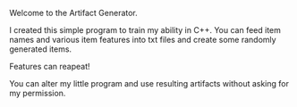 Welcome to the Artifact Generator.

I created this simple program to train my ability in C++.
You can feed item names and various item features into txt files and create some randomly generated items.

Features can reapeat!

You can alter my little program and use resulting artifacts without asking for my permission.
